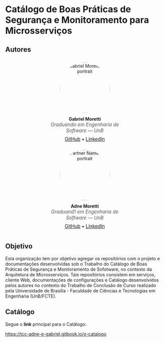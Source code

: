 # Catálogo de Boas Práticas de Segurança e Monitoramento para Microsserviços

## Autores

<div align="center">
  <div style="display:inline-block; width:280px; margin:12px; vertical-align:top; text-align:center;">
    <img
      src="https://github.com/MorettiGS.png?size=280"
      alt="Gabriel Moretti — portrait"
      width="160" height="160"
      style="border-radius:50%; object-fit:cover; display:block; margin:0 auto 10px;"
    />
    <div>
      <strong>Gabriel Moretti</strong><br>
      <em style="color:#555; font-size:0.95rem;">Graduando em Engenharia de Software — UnB</em>
    </div>
    <div style="margin-top:8px; font-size:0.95rem;">
      <a href="https://github.com/MorettiGS">GitHub</a>
      <span>  •  </span>
      <a href="https://www.linkedin.com/in/MorettiGS">LinkedIn</a>
    </div>
  </div>

  <!-- Card 2 -->
  <div style="display:inline-block; width:280px; margin:12px; vertical-align:top; text-align:center; justify-content: center">
    <img
      src="https://github.com/AdneMoretti.png?size=280"
      alt="Partner Name — portrait"
      width="160" height="160"
      style="border-radius:50%; object-fit:cover; display:block; margin:0 auto 10px;"
    />
    <div>
      <strong>Adne Moretti</strong><br>
      <em style="color:#555; font-size:0.95rem;">Graduand1 em Engenharia de Software — UnB</em>
    </div>
    <div style="margin-top:8px; font-size:0.95rem;">
      <a href="https://github.com/AdneMoretti">GitHub</a>
      <span>  •  </span>
      <a href="https://www.linkedin.com/in/adne-moretti-b4875b1b0/">LinkedIn</a>
    </div>
  </div>
</div>

## Objetivo

Esta organização tem por objetivo agregar os repositórios com o projeto e documentações desenvolvidas sob o Trabalho do Catálogo de Boas Práticas de Segurança e Monitoramento de Sofotware, no contexto da Arquitetura de Microsserviços. Tais repositórios consistem em serviços, cliente Web, documentações de configurações e Catálogo desenvolvidos pelos autores no contexto do Trabalho de Conclusão de Curso realizado pela Universidade de Brasília - Faculdade de Ciências e Tecnologias em Engenharia (UnB/FCTE).

## Catálogo

Segue o __link__ principal para o Catálogo:

https://tcc-adne-e-gabriel.gitbook.io/o-catalogo